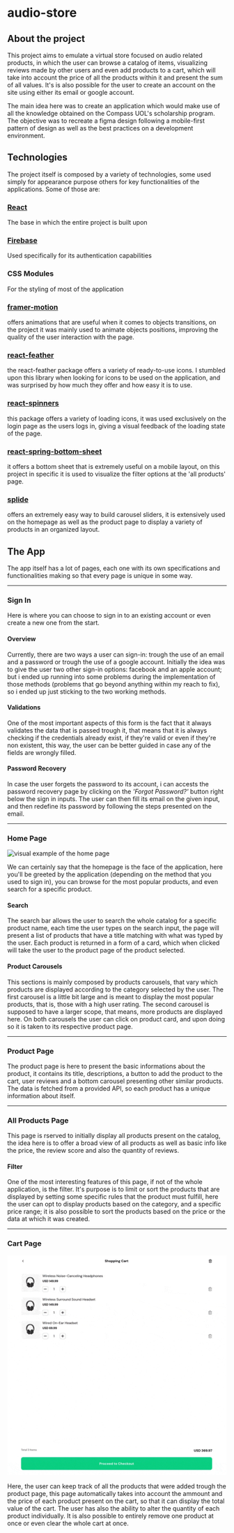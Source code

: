 # audio-store

## About the project

This project aims to emulate a virtual store focused on audio related products, in which the user can browse a catalog of items, visualizing reviews made by other users and even add products to a cart, which will take into account the price of all the products within it and present the sum of all values. It's is also possible for the user to create an account on the site using either its email or google account.

The main idea here was to create an application which would make use of all the knowledge obtained on the Compass UOL's scholarship program. The objective was to recreate a figma design following a mobile-first pattern of design as well as the best practices on a development environment.

## Technologies

The project itself is composed by a variety of technologies, some used simply for appearance purpose others for key functionalities of the applications. Some of those are:

### [React](https://react.dev/)

The base in which the entire project is built upon

### [Firebase](https://firebase.google.com/)

Used specifically for its authentication capabilities

### CSS Modules

For the styling of most of the application

### [framer-motion](https://www.framer.com/motion/)

offers animations that are useful when it comes to objects transitions, on the project it was mainly used to animate objects positions, improving the quality of the user interaction with the page.

### [react-feather](https://github.com/feathericons/react-feather)

the react-feather package offers a variety of ready-to-use icons. I stumbled upon this library when looking for icons to be used on the application, and was surprised by how much they offer and how easy it is to use.

### [react-spinners](https://github.com/davidhu2000/react-spinners)

this package offers a variety of loading icons, it was used exclusively on the login page as the users logs in, giving a visual feedback of the loading state of the page.

### [react-spring-bottom-sheet](https://github.com/stipsan/react-spring-bottom-sheet)

it offers a bottom sheet that is extremely useful on a mobile layout, on this project in specific it is used to visualize the filter options at the 'all products' page.

### [splide](https://splidejs.com/)

offers an extremely easy way to build carousel sliders, it is extensively used on the homepage as well as the product page to display a variety of products in an organized layout.

## The App

The app itself has a lot of pages, each one with its own specifications and functionalities making so that every page is unique in some way.

---

### Sign In

Here is where you can choose to sign in to an existing account or even create a new one from the start.

#### Overview

Currently, there are two ways a user can sign-in: trough the use of an email and a password or trough the use of a google account. Initially the idea was to give the user two other sign-in options: facebook and an apple account; but i ended up running into some problems during the implementation of those methods (problems that go beyond anything within my reach to fix), so i ended up just sticking to the two working methods.

#### Validations

One of the most important aspects of this form is the fact that it always validates the data that is passed trough it, that means that it is always checking if the credentials already exist, if they're valid or even if they're non existent, this way, the user can be better guided in case any of the fields are wrongly filled.

#### Password Recovery

In case the user forgets the password to its account, i can accests the password recovery page by clicking on the _'Forgot Password?'_ button right below the sign in inputs. The user can then fill its email on the given input, and then redefine its password by following the steps presented on the email.

---

### Home Page

![visual example of the home page](https://github.com/Nicog03/audio-store/blob/readme-update/readme-assets/homepage.gif)

We can certainly say that the homepage is the face of the application, here you'll be greeted by the application (depending on the method that you used to sign in), you can browse for the most popular products, and even search for a specific product.

#### Search

The search bar allows the user to search the whole catalog for a specific product name, each time the user types on the search input, the page will present a list of products that have a title matching with what was typed by the user.
Each product is returned in a form of a card, which when clicked will take the user to the product page of the product selected.

#### Product Carousels

This sections is mainly composed by products carousels, that vary which products are displayed according to the category selected by the user.
The first carousel is a little bit large and is meant to display the most popular products, that is, those with a high user rating.
The second carousel is supposed to have a larger scope, that means, more products are displayed here.
On both carousels the user can click on product card, and upon doing so it is taken to its respective product page.

---

### Product Page

The product page is here to present the basic informations about the product, it contains its title, descriptions, a button to add the product to the cart, user reviews and a bottom carousel presenting other similar products.
The data is fetched from a provided API, so each product has a unique information about itself.

---

### All Products Page

This page is rserved to initially display all products present on the catalog, the idea here is to offer a broad view of all products as well as basic info like the price, the review score and also the quantity of reviews.

#### Filter

One of the most interesting features of this page, if not of the whole application, is the filter. It's purpose is to limit or sort the products that are displayed by setting some specific rules that the product must fulfill, here the user can opt to display products based on the category, and a specific price range; it is also possible to sort the products based on the price or the data at which it was created.

---

### Cart Page

![visual example of the cart page](https://github.com/Nicog03/audio-store/blob/readme-update/readme-assets/cart.gif)

Here, the user can keep track of all the products that were added trough the product page, this page automatically takes into account the ammount and the price of each product present on the cart, so that it can display the total value of the cart.
The user has also the ability to alter the quantity of each product individually. It is also possible to entirely remove one product at once or even clear the whole cart at once.
